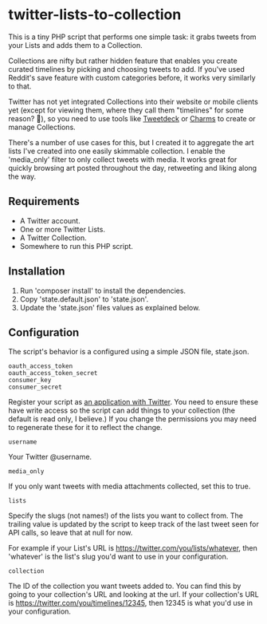 # twitter-lists-to-collection

This is a tiny PHP script that performs one simple task: it grabs tweets from your Lists and adds them to a Collection.

Collections are nifty but rather hidden feature that enables you create curated timelines by picking and choosing tweets to add. If you've used Reddit's save feature with custom categories before, it works very similarly to that.

Twitter has not yet integrated Collections into their website or mobile clients yet (except for viewing them, where they call them "timelines" for some reason? 🤔), so you need to use tools like [Tweetdeck](https://tweetdeck.twitter.com) or [Charms](http://charm.benapps.net/) to create or manage Collections.

There's a number of use cases for this, but I created it to aggregate the art lists I've created into one easily skimmable collection. I enable the 'media_only' filter to only collect tweets with media. It works great for quickly browsing art posted throughout the day, retweeting and liking along the way.

## Requirements
* A Twitter account.
* One or more Twitter Lists.
* A Twitter Collection.
* Somewhere to run this PHP script.

## Installation
1. Run 'composer install' to install the dependencies.
2. Copy 'state.default.json' to 'state.json'.
3. Update the 'state.json' files values as explained below.

## Configuration
The script's behavior is a configured using a simple JSON file, state.json.

``oauth_access_token``  
``oauth_access_token_secret``  
``consumer_key``  
``consumer_secret``  

Register your script as [an application with Twitter](https://apps.twitter.com/app/new). You need to ensure these have write access so the script can add things to your collection (the default is read only, I believe.) If you change the permissions you may need to regenerate these for it to reflect the change.

``username``

Your Twitter @username.

``media_only``

If you only want tweets with media attachments collected, set this to true.

``lists``

Specify the slugs (not names!) of the lists you want to collect from. The trailing value is updated by the script to keep track of the last tweet seen for API calls, so leave that at null for now.

For example if your List's URL is https://twitter.com/you/lists/whatever, then 'whatever' is the list's slug you'd want to use in your configuration.

``collection``

The ID of the collection you want tweets added to. You can find this by going to your collection's URL and looking at the url. If your collection's URL is https://twitter.com/you/timelines/12345, then 12345 is what you'd use in your configuration.
